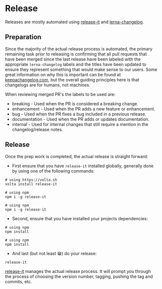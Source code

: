 # Release

Releases are mostly automated using
[release-it](https://github.com/release-it/release-it/) and
[lerna-changelog](https://github.com/lerna/lerna-changelog/).


## Preparation

Since the majority of the actual release process is automated, the primary
remaining task prior to releasing is confirming that all pull requests that
have been merged since the last release have been labeled with the appropriate
`lerna-changelog` labels and the titles have been updated to ensure they
represent something that would make sense to our users. Some great information
on why this is important can be found at
[keepachangelog.com](https://keepachangelog.com/en/1.0.0/), but the overall
guiding principles here is that changelogs are for humans, not machines.

When reviewing merged PR's the labels to be used are:

* breaking - Used when the PR is considered a breaking change.
* enhancement - Used when the PR adds a new feature or enhancement.
* bug - Used when the PR fixes a bug included in a previous release.
* documentation - Used when the PR adds or updates documentation.
* internal - Used for internal changes that still require a mention in the
  changelog/release notes.


## Release

Once the prep work is completed, the actual release is straight forward:

* First ensure that you have `release-it` installed globally, generally done by
  using one of the following commands:

```
# using https://volta.sh
volta install release-it

# using npm
npm i -g release-it

# using npm
npm i -g release-it
```

* Second, ensure that you have installed your projects dependencies:

```
# using npm
npm install

# using npm
npm install
```

* And last (but not least 😁) do your release:

```
release-it
```

[release-it](https://github.com/release-it/release-it/) manages the actual
release process. It will prompt you through the process of choosing the version
number, tagging, pushing the tag and commits, etc.
